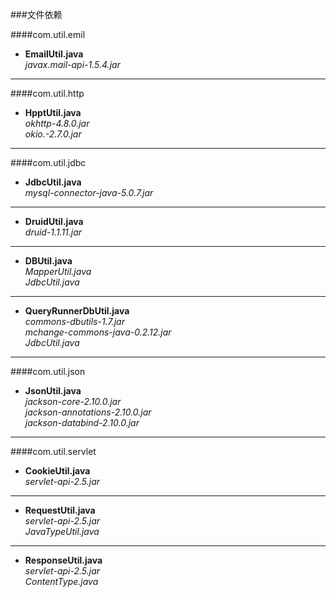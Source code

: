 ###文件依赖

####com.util.emil

+ **EmailUtil.java**   
	*javax.mail-api-1.5.4.jar*

---



####com.util.http

+ **HpptUtil.java**   
	*okhttp-4.8.0.jar*   
	*okio.-2.7.0.jar*
	
---



####com.util.jdbc

+ **JdbcUtil.java**   
	*mysql-connector-java-5.0.7.jar*
	
---
+ **DruidUtil.java**   
	*druid-1.1.11.jar*
	
---

+ **DBUtil.java**   
	*MapperUtil.java*   
	*JdbcUtil.java*
	
---

+ **QueryRunnerDbUtil.java**   
	*commons-dbutils-1.7.jar*   
	*mchange-commons-java-0.2.12.jar*   
	*JdbcUtil.java*
	
---



####com.util.json

+ **JsonUtil.java**   
	*jackson-core-2.10.0.jar*   
	*jackson-annotations-2.10.0.jar*   
	*jackson-databind-2.10.0.jar*
	
---



####com.util.servlet

+ **CookieUtil.java**   
	*servlet-api-2.5.jar*

---

+ **RequestUtil.java**   
	*servlet-api-2.5.jar*   
	*JavaTypeUtil.java*

---

+ **ResponseUtil.java**   
	*servlet-api-2.5.jar*   
	*ContentType.java*